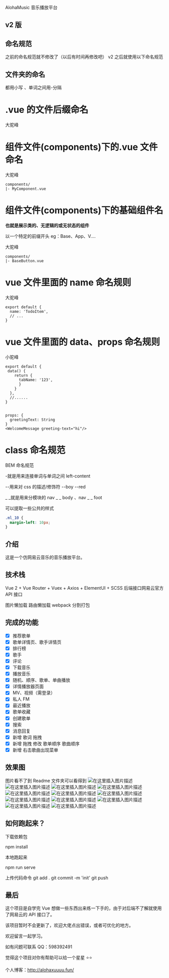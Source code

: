 AlohaMusic 音乐播放平台

## v2 版

## 命名规范

之前的命名规范就不修改了（以后有时间再修改吧） v2 之后就使用以下命名规范

## 文件夹的命名

都用小写 、单词之间用-分隔

# .vue 的文件后缀命名

大驼峰

# 组件文件(components)下的.vue 文件命名

大驼峰

```
components/
|- MyComponent.vue
```

# 组件文件(components)下的基础组件名

**也就是展示类的、无逻辑的或无状态的组件**

以一个特定的前缀开头 eg：Base、App、V....

大驼峰

```
components/
|- BaseButton.vue

```

# vue 文件里面的 name 命名规则

大驼峰

```
export default {
  name: 'TodoItem',
  // ...
}
```

# vue 文件里面的 data、props 命名规则

小驼峰

```
export default {
 data() {
    return {
      tabName: '123',
      }
    }
  },
  //......
}


props: {
  greetingText: String
}
<WelcomeMessage greeting-text="hi"/>
```

# class 命名规范

BEM 命名规范

-就是用来连接单词与单词之间 left-content

--用来对 css 的描述/修饰符 --boy --red

\_ _就是用来分模块的 nav _ _ body 、nav _ \_ foot

可以提取一些公共的样式

```css
.ml_10 {
  margin-left: 10px;
}
```

## 介绍

这是一个仿网易云音乐的音乐播放平台。

## 技术栈

Vue 2 + Vue Router + Vuex + Axios + ElementUI + SCSS 后端接口网易云官方 API 接口

图片懒加载 路由懒加载 webpack 分割打包

## 完成的功能

- [x] 推荐歌单
- [x] 歌单详情页、歌手详情页
- [x] 排行榜
- [x] 歌手
- [x] 评论
- [x] 下载音乐
- [x] 播放音乐
- [x] 随机、顺序、歌单、单曲播放
- [x] 详情播放器页面
- [x] MV、视频（需登录）
- [x] 私人 FM
- [x] 最近播放
- [x] 歌单收藏
- [x] 创建歌单
- [x] 搜索
- [x] 消息回复
- [x] 新增 歌词 拖拽
- [x] 新增 拖拽 修改 歌单顺序 歌曲顺序
- [x] 新增 右击歌曲出现菜单

## 效果图

图片看不了到 Readme 文件夹可以看得到
![在这里插入图片描述](https://img-blog.csdnimg.cn/79894413a64f47f794b061b92333c7cb.png?x-oss-process=image/watermark,type_ZHJvaWRzYW5zZmFsbGJhY2s,shadow_50,text_Q1NETiBAYWxwaGFfeHVfdnZ2dnY=,size_20,color_FFFFFF,t_70,g_se,x_16#pic_center)
![在这里插入图片描述](https://img-blog.csdnimg.cn/300682e8625348ccb3d1c32cfd4ba325.png?x-oss-process=image/watermark,type_ZHJvaWRzYW5zZmFsbGJhY2s,shadow_50,text_Q1NETiBAYWxwaGFfeHVfdnZ2dnY=,size_20,color_FFFFFF,t_70,g_se,x_16#pic_center)
![在这里插入图片描述](https://img-blog.csdnimg.cn/cae7e9e64a1f4a8a81e51b426200d914.png?x-oss-process=image/watermark,type_ZHJvaWRzYW5zZmFsbGJhY2s,shadow_50,text_Q1NETiBAYWxwaGFfeHVfdnZ2dnY=,size_20,color_FFFFFF,t_70,g_se,x_16#pic_center)
![在这里插入图片描述](https://img-blog.csdnimg.cn/84e7787d344e410096cad1ac373201f5.png?x-oss-process=image/watermark,type_ZHJvaWRzYW5zZmFsbGJhY2s,shadow_50,text_Q1NETiBAYWxwaGFfeHVfdnZ2dnY=,size_20,color_FFFFFF,t_70,g_se,x_16#pic_center)
![在这里插入图片描述](https://img-blog.csdnimg.cn/56e1dfc5a89344a7b05db1c05a1c1ca2.png?x-oss-process=image/watermark,type_ZHJvaWRzYW5zZmFsbGJhY2s,shadow_50,text_Q1NETiBAYWxwaGFfeHVfdnZ2dnY=,size_20,color_FFFFFF,t_70,g_se,x_16#pic_center)
![在这里插入图片描述](https://img-blog.csdnimg.cn/4c312a6c4d0b4cf2b2c03c54b28cd447.png?x-oss-process=image/watermark,type_ZHJvaWRzYW5zZmFsbGJhY2s,shadow_50,text_Q1NETiBAYWxwaGFfeHVfdnZ2dnY=,size_20,color_FFFFFF,t_70,g_se,x_16#pic_center)
![在这里插入图片描述](https://img-blog.csdnimg.cn/a24ca1b7fcd640c3b44fa76b513f534b.png?x-oss-process=image/watermark,type_ZHJvaWRzYW5zZmFsbGJhY2s,shadow_50,text_Q1NETiBAYWxwaGFfeHVfdnZ2dnY=,size_20,color_FFFFFF,t_70,g_se,x_16#pic_center)
![在这里插入图片描述](https://img-blog.csdnimg.cn/1553b968827b4e6db32db238e670d79b.png?x-oss-process=image/watermark,type_ZHJvaWRzYW5zZmFsbGJhY2s,shadow_50,text_Q1NETiBAYWxwaGFfeHVfdnZ2dnY=,size_20,color_FFFFFF,t_70,g_se,x_16#pic_center)
![在这里插入图片描述](https://img-blog.csdnimg.cn/649d17d5ae91459799e5cad1a5b54220.png?x-oss-process=image/watermark,type_ZHJvaWRzYW5zZmFsbGJhY2s,shadow_50,text_Q1NETiBAYWxwaGFfeHVfdnZ2dnY=,size_20,color_FFFFFF,t_70,g_se,x_16#pic_center)
![在这里插入图片描述](https://img-blog.csdnimg.cn/ba5b9da005364cba8d10f2fb211e0bc1.png?x-oss-process=image/watermark,type_ZHJvaWRzYW5zZmFsbGJhY2s,shadow_50,text_Q1NETiBAYWxwaGFfeHVfdnZ2dnY=,size_20,color_FFFFFF,t_70,g_se,x_16#pic_center)
![在这里插入图片描述](https://img-blog.csdnimg.cn/c16fb10b9a124102866234d0762de466.png?x-oss-process=image/watermark,type_ZHJvaWRzYW5zZmFsbGJhY2s,shadow_50,text_Q1NETiBAYWxwaGFfeHVfdnZ2dnY=,size_20,color_FFFFFF,t_70,g_se,x_16#pic_center)
![在这里插入图片描述](https://img-blog.csdnimg.cn/7df33e456cdd447a83766b0e460f2f61.png?x-oss-process=image/watermark,type_ZHJvaWRzYW5zZmFsbGJhY2s,shadow_50,text_Q1NETiBAYWxwaGFfeHVfdnZ2dnY=,size_20,color_FFFFFF,t_70,g_se,x_16#pic_center)

## 如何跑起来？

下载依赖包

npm install

本地跑起来

npm run serve

上传代码命令
git add .
git commit -m 'init'
git push

## 最后

这个项目是自学完 Vue 想做一些东西出来练一下手的，由于对后端不了解就使用了网易云的 API 接口了。

该项目暂时不会更新了，欢迎大佬点出错误，或者可优化的地方。

欢迎留言一起学习。

如有问题可联系 QQ：598392491

觉得这个项目对你有帮助可以给一个星星 ⭐⭐

个人博客：http://alohaxuuuu.fun/
